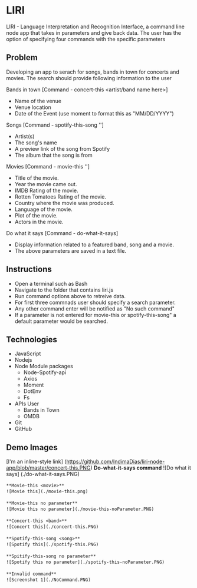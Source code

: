 # LIRI
LIRI - Language Interpretation and Recognition Interface, a command line node app that takes in parameters and give back data. The user has the option of specifying four commands with the specific parameters


## Problem
Developing an app to serach for songs, bands in town for concerts and movies. 
The search should provide following information to the user

Bands in town [Command - concert-this <artist/band name here>] 
* Name of the venue
* Venue location
* Date of the Event (use moment to format this as "MM/DD/YYYY")
 
Songs [Command - spotify-this-song '<song name here>']
* Artist(s)
* The song's name
* A preview link of the song from Spotify
* The album that the song is from

Movies [Command - movie-this '<movie name here>']
  * Title of the movie.
  * Year the movie came out.
  * IMDB Rating of the movie.
  * Rotten Tomatoes Rating of the movie.
  * Country where the movie was produced.
  * Language of the movie.
  * Plot of the movie.
  * Actors in the movie.

Do what it says [Command -  do-what-it-says]
  * Display information related to a featured band, song and a movie. 
  * The above parameters are saved in a text file.


## Instructions
  * Open a terminal such as Bash 
  * Navigate to the folder that contains liri.js  
  * Run command options above to retreive data.
  * For first three commnads user should specify a search parameter. 
  * Any other command enter will be notified as "No such command"
  * If a parameter is not entered for movie-this or spotify-this-song" a default parameter would be searched.

## Technologies 
  * JavaScript
  * Nodejs
  * Node Module packages
     - Node-Spotify-api
     - Axios 
     - Moment
     - DotEnv
     - Fs
  * APIs User 
     - Bands in Town
     - OMDB
  * Git
  * GitHub

  ## Demo Images
[I'm an inline-style link] (https://github.com/IndimaDias/liri-node-app/blob/master/concert-this.PNG)
    **Do-what-it-says command**
    ![Do what it says] (./do-what-it-says.PNG)
    

    **Movie-this <movie>**
    ![Movie this](./movie-this.png)

    **Movie-this no parameter**
    ![Movie this no parameter](./movie-this-noParameter.PNG)

    **Concert-this <band>**
    ![Concert this](./concert-this.PNG)

    **Spotify-this-song <song>**
    ![Spotify this](./spotify-this.PNG)

    **Spitify-this-song no parameter**
    ![Spotify this no parameter](./spotify-this-noParameter.PNG)

    **Invalid command**
    ![Screenshot 1](./NoCommand.PNG)




